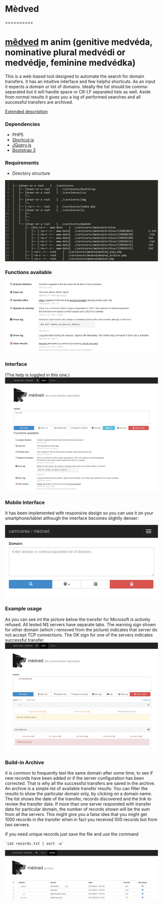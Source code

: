 # Mèdved

==========

[mêdved](http://en.wiktionary.org/wiki/medved) m anim (genitive medvéda, nominative plural medvédi or medvédje, feminine medvédka) 
==========


This is a web-based tool designed to automate the search for domain transfers. It has an intuitive interface and few helpful shortcuts. As an input it expects a domain or list of domains. Ideally the list should be comma-separated but it will handle space or CR-LF separated lists as well. Aside from normal results it gives you a log of performed searches and all successful transfers are archived.

[Extended description](http://wondershell.wordpress.com/2014/04/09/medved-web-based-dns-zone-transfer-automation/)

### Dependencies
* PHP5
* [Shortcut.js](http://www.mattytemple.com/projects/shortcut-js/)
* [JQuery.js](http://jquery.com/)
* [Bootstrap 3](http://getbootstrap.com/)

### Requirements
* Directory structure

![Directory structure](https://raw.githubusercontent.com/mnmnc/img/master/medved_tree.jpg)

### Functions available
![Functions available](https://raw.githubusercontent.com/mnmnc/img/master/Help.PNG)

### Interface
(The help is toggled in this one.)
![Interface](https://raw.githubusercontent.com/mnmnc/img/master/medved1.jpg)


### Mobile Interface

It has been implemented with responsive design so you can use it on your smartphone/tablet although the interface becomes slightly denser:

![Mobile Interface](https://raw.githubusercontent.com/mnmnc/img/master/medved2.jpg)

### Example usage
As you can see int the picture below the transfer for Microsoft is actively refused. All tested NS servers have separate tabs. The warning sign shown for other domain (which i removed from the picture) indicates that server do not accept TCP connections. The OK sign for one of the servers indicates successful transfer.
![Example usage](https://raw.githubusercontent.com/mnmnc/img/master/medved3.jpg)


### Build-in Archive
It is common to frequently test the same domain after some time, to see if new records have been added or if the server configuration has been corrected. That is why all the successful transfers are saved in the archive. An archive is a simple list of available transfer results.
You can filter the results to show the particular domain only, by clicking on a domain name. The list shows the date of the transfer, records discovered and the link to review the transfer data. If more than one server responded with transfer data for particular domain, the number of records shown will be the sum from all the servers.
This might give you a false idea that you might get 1000 records in the transfer when in fact you received 500 records but from two servers.

If you need unique records just save the file and use the command

    `cat records.txt | sort -u`

![Archive](https://raw.githubusercontent.com/mnmnc/img/master/medved4.jpg)
